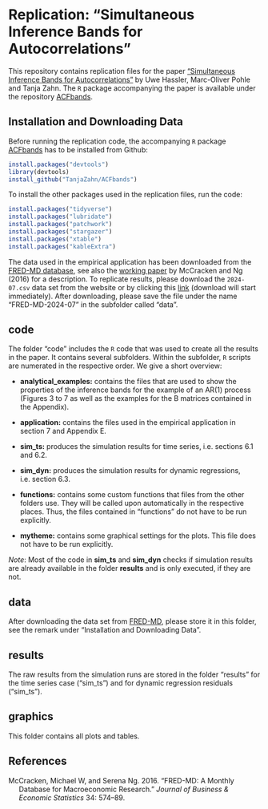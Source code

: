 
# Replication: “Simultaneous Inference Bands for Autocorrelations”

This repository contains replication files for the paper [“Simultaneous
Inference Bands for Autocorrelations”](https://arxiv.org/abs/2503.18560)
by Uwe Hassler, Marc-Oliver Pohle and Tanja Zahn. The `R` package
accompanying the paper is available under the repository
[ACFbands](https://github.com/TanjaZahn/ACFbands).

## Installation and Downloading Data

Before running the replication code, the accompanying `R` package
[ACFbands](https://github.com/TanjaZahn/ACFbands) has to be installed
from Github:

``` r
install.packages("devtools")
library(devtools)
install_github("TanjaZahn/ACFbands")
```

To install the other packages used in the replication files, run the
code:

``` r
install.packages("tidyverse")
install.packages("lubridate")
install.packages("patchwork")
install.packages("stargazer")
install.packages("xtable")
install.packages("kableExtra")
```

The data used in the empirical application has been downloaded from the
[FRED-MD
database](https://www.stlouisfed.org/research/economists/mccracken/fred-databases),
see also the [working
paper](https://s3.amazonaws.com/real.stlouisfed.org/wp/2015/2015-012.pdf)
by McCracken and Ng (2016) for a description. To replicate results,
please download the `2024-07.csv` data set from the website or by
clicking this
[link](https://www.stlouisfed.org/-/media/project/frbstl/stlouisfed/research/fred-md/monthly/2024-07.csv?sc_lang=en&hash=876A1CCE26C20876594956013802F191=)
(download will start immediately). After downloading, please save the
file under the name “FRED-MD-2024-07” in the subfolder called “data”.

## code

The folder “code” includes the `R` code that was used to create all the
results in the paper. It contains several subfolders. Within the
subfolder, `R` scripts are numerated in the respective order. We give a
short overview:

- **analytical_examples:** contains the files that are used to show the
  properties of the inference bands for the example of an AR(1) process
  (Figures 3 to 7 as well as the examples for the B matrices contained
  in the Appendix).

- **application:** contains the files used in the empirical application
  in section 7 and Appendix E.

- **sim_ts:** produces the simulation results for time series,
  i.e. sections 6.1 and 6.2.

- **sim_dyn:** produces the simulation results for dynamic regressions,
  i.e. section 6.3.

- **functions:** contains some custom functions that files from the
  other folders use. They will be called upon automatically in the
  respective places. Thus, the files contained in “functions” do not
  have to be run explicitly.

- **mytheme:** contains some graphical settings for the plots. This file
  does not have to be run explicitly.

*Note*: Most of the code in **sim_ts** and **sim_dyn** checks if
simulation results are already available in the folder **results** and
is only executed, if they are not.

## data

After downloading the data set from
[FRED-MD](https://www.stlouisfed.org/research/economists/mccracken/fred-databases),
please store it in this folder, see the remark under “Installation and
Downloading Data”.

## results

The raw results from the simulation runs are stored in the folder
“results” for the time series case (“sim_ts”) and for dynamic regression
residuals (“sim_ts”).

## graphics

This folder contains all plots and tables.

## References

<div id="refs" class="references csl-bib-body hanging-indent"
entry-spacing="0">

<div id="ref-mccracken2016" class="csl-entry">

McCracken, Michael W, and Serena Ng. 2016. “FRED-MD: A Monthly Database
for Macroeconomic Research.” *Journal of Business & Economic Statistics*
34: 574–89.

</div>

</div>
